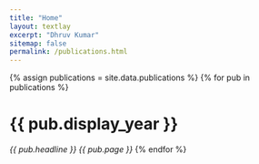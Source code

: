 ```yaml
---
title: "Home"
layout: textlay
excerpt: "Dhruv Kumar"
sitemap: false
permalink: /publications.html
---
```


{% assign publications = site.data.publications %}
{% for pub in publications %}
<h1>{{ pub.display_year }}</h1>
<em>{{ pub.headline }}</em>
<em>{{ pub.page }}</em>
{% endfor %}


